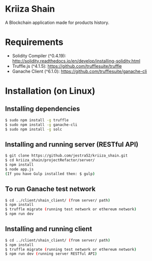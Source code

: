 # Kriiza Shain
A Blockchain application made for products history.

# Requirements
- Solidity Compiler (^0.4.19): http://solidity.readthedocs.io/en/develop/installing-solidity.html
- Truffle.js (^4.1.5): https://github.com/trufflesuite/truffle
- Ganache Client (^6.1.0): https://github.com/trufflesuite/ganache-cli

# Installation (on Linux)
## Installing dependencies
```bash
$ sudo npm install -g truffle
$ sudo npm install -g ganache-cli
$ sudo npm install -g solc
```

## Installing and running server (RESTful API)
```bash
$ git clone https://github.com/jestra52/kriiza_shain.git
$ cd kriiza_shain/projectRefactor/server/
$ npm install
$ node app.js 
(If you have Gulp installed then: $ gulp)
```

## To run Ganache test network
```bash
$ cd ../client/shain_client/ (from server/ path)
$ npm install
$ truffle migrate (running test network or ethereum network)
$ npm run dev
```

## Installing and running client
```bash
$ cd ../client/shain_client/ (from server/ path)
$ npm install
$ truffle migrate (running test network or ethereum network)
$ npm run dev (running server RESTful API)
```
